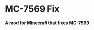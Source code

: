 # MC-7569 Fix

**A mod for Minecraft that fixes [MC-7569](https://bugs.mojang.com/browse/MC-7569)**
